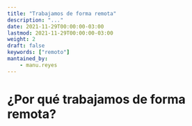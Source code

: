 ```yaml
---
title: "Trabajamos de forma remota"
description: "..."
date: 2021-11-29T00:00:00-03:00
lastmod: 2021-11-29T00:00:00-03:00
weight: 2
draft: false
keywords: ["remoto"]
mantained_by:
    - manu.reyes
---
```


# ¿Por qué trabajamos de forma remota?
